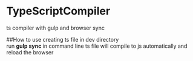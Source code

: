 # TypeScriptCompiler
ts compiler with gulp and browser sync

##How to use
creating ts file in dev directory <br> 
run <b>gulp sync</b> in command line
ts file will compile to js automatically and reload the browser
